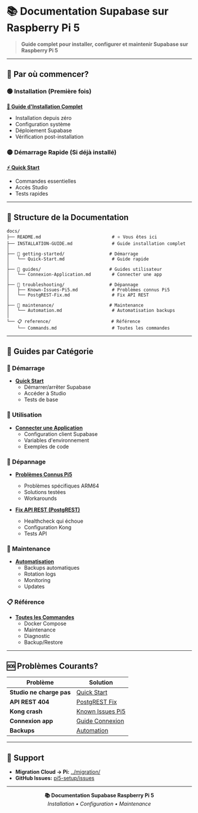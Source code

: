 # 📚 Documentation Supabase sur Raspberry Pi 5

> **Guide complet pour installer, configurer et maintenir Supabase sur Raspberry Pi 5**

---

## 🚀 Par où commencer?

### 🟢 Installation (Première fois)

**[📖 Guide d'Installation Complet](INSTALLATION-GUIDE.md)**
- Installation depuis zéro
- Configuration système  
- Déploiement Supabase
- Vérification post-installation

### 🟡 Démarrage Rapide (Si déjà installé)

**[⚡ Quick Start](getting-started/Quick-Start.md)**
- Commandes essentielles
- Accès Studio
- Tests rapides

---

## 📂 Structure de la Documentation

```
docs/
├── README.md                           # ⭐ Vous êtes ici
├── INSTALLATION-GUIDE.md               # Guide installation complet
│
├── 📘 getting-started/                 # Démarrage
│   └── Quick-Start.md                  # Guide rapide
│
├── 📗 guides/                          # Guides utilisateur
│   └── Connexion-Application.md        # Connecter une app
│
├── 🔧 troubleshooting/                 # Dépannage
│   ├── Known-Issues-Pi5.md             # Problèmes connus Pi5
│   └── PostgREST-Fix.md                # Fix API REST
│
├── 🔄 maintenance/                     # Maintenance
│   └── Automation.md                   # Automatisation backups
│
└── 📋 reference/                       # Référence
    └── Commands.md                     # Toutes les commandes
```

---

## 📖 Guides par Catégorie

### 🏁 Démarrage

- **[Quick Start](getting-started/Quick-Start.md)**
  - Démarrer/arrêter Supabase
  - Accéder à Studio
  - Tests de base

### 🔗 Utilisation

- **[Connecter une Application](guides/Connexion-Application.md)**
  - Configuration client Supabase
  - Variables d'environnement
  - Exemples de code

### 🔧 Dépannage

- **[Problèmes Connus Pi5](troubleshooting/Known-Issues-Pi5.md)**
  - Problèmes spécifiques ARM64
  - Solutions testées
  - Workarounds

- **[Fix API REST (PostgREST)](troubleshooting/PostgREST-Fix.md)**
  - Healthcheck qui échoue
  - Configuration Kong
  - Tests API

### 🔄 Maintenance

- **[Automatisation](maintenance/Automation.md)**
  - Backups automatiques
  - Rotation logs
  - Monitoring
  - Updates

### 📋 Référence

- **[Toutes les Commandes](reference/Commands.md)**
  - Docker Compose
  - Maintenance
  - Diagnostic
  - Backup/Restore

---

## 🆘 Problèmes Courants?

| Problème | Solution |
|----------|----------|
| **Studio ne charge pas** | [Quick Start](getting-started/Quick-Start.md) |
| **API REST 404** | [PostgREST Fix](troubleshooting/PostgREST-Fix.md) |
| **Kong crash** | [Known Issues Pi5](troubleshooting/Known-Issues-Pi5.md) |
| **Connexion app** | [Guide Connexion](guides/Connexion-Application.md) |
| **Backups** | [Automation](maintenance/Automation.md) |

---

## 💬 Support

- **Migration Cloud → Pi:** [../migration/](../migration/)
- **GitHub Issues:** [pi5-setup/issues](https://github.com/iamaketechnology/pi5-setup/issues)

---

<p align="center">
  <strong>📚 Documentation Supabase Raspberry Pi 5</strong><br>
  <em>Installation • Configuration • Maintenance</em>
</p>
